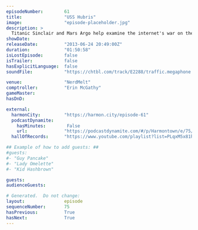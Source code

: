 ```yaml
---
episodeNumber:        61
title:                "USS Hubris"
image:                "episode-placeholder.jpg"
description: >
  Titanic Sinclair and Mars Argo help examine the internet's war on the self. Comptroller McGathy refs a game of "Spencer or Goldberg" between Mayor Harmon and Kumail.
showDate:             
releaseDate:          "2013-06-24 20:49:00Z"
duration:             "01:50:58"
isLostEpisode:        false
isTrailer:            false
hasExplicitLanguage:  false
soundFile:            "https://chtbl.com/track/E2288/traffic.megaphone.fm/STA6792775903.mp3?updated=1560295734"

venue:                "NerdMelt"
comptroller:          "Erin McGathy"
gameMaster:           
hasDnD:               

external:
  harmonCity:         "https://harmon.city/episode-61"
  podcastDynamite:
    hasMinutes:        False
    url:              "https://podcastdynamite.com/#/p/Harmontown/e/75/61"
  hallOfRecords:      "https://www.youtube.com/playlist?list=PLqxM5x81hNOahBViPCHPUmbZrH6XQB9hU"

## Example of how to add guests: ##
#guests:
#- "Guy Pancake"
#- "Lady Omelette"
#- "Kid Hashbrown"

guests:
audienceGuests:

# Generated.  Do not change:
layout:               episode
sequenceNumber:       75
hasPrevious:          True
hasNext:              True
---
```


<!-- The episode description will be rendered here -->
<!-- Add your content below here -->

